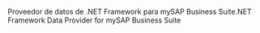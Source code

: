 <span data-ttu-id="3917c-101">Proveedor de datos de .NET Framework para mySAP Business Suite</span><span class="sxs-lookup"><span data-stu-id="3917c-101">.NET Framework Data Provider for mySAP Business Suite</span></span>